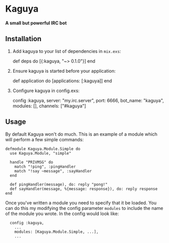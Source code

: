 # Kaguya

**A small but powerful IRC bot**

## Installation

  1. Add kaguya to your list of dependencies in `mix.exs`:

        def deps do
          [{:kaguya, "~> 0.1.0"}]
        end

  2. Ensure kaguya is started before your application:

        def application do
          [applications: [:kaguya]]
        end

  3. Configure kaguya in config.exs:

        config :kaguya,
          server: "my.irc.server",
          port: 6666,
          bot_name: "kaguya",
          modules: [],
          channels: ["#kaguya"]

## Usage
By default Kaguya won't do much. This is an example of a module which will
perform a few simple commands:
```
defmodule Kaguya.Module.Simple do
  use Kaguya.Module, "simple"

  handle "PRIVMSG" do
    match "!ping", :pingHandler
    match "!say ~message", :sayHandler
  end

  def pingHandler(message), do: reply "pong!"
  def sayHandler(message, %{message: response}), do: reply response
end
```
Once you've written a module you need to specify that it be loaded.
You can do this my modifying the config parameter `modules` to include
the name of the module you wrote. In the config would look like:
```
  config :kaguya,
    ...
    modules: [Kaguya.Module.Simple, ...],
    ...
```
